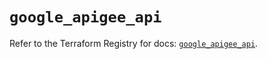 # `google_apigee_api`

Refer to the Terraform Registry for docs: [`google_apigee_api`](https://registry.terraform.io/providers/hashicorp/google/6.14.1/docs/resources/apigee_api).
